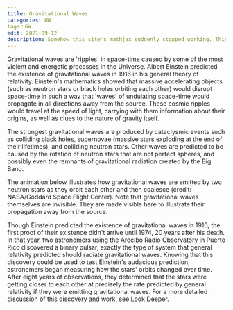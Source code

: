 ```yaml
---
title: Gravitational Waves
categories: GW
tags：GW
edit: 2021-09-12
description: Somehow this site's mathjax suddenly stopped working. This post is to test that. 
---
```

Gravitational waves are 'ripples' in space-time caused by some of the most violent and energetic processes in the Universe. Albert Einstein predicted the existence of gravitational waves in 1916 in his general theory of relativity. Einstein's mathematics showed that massive accelerating objects (such as neutron stars or black holes orbiting each other) would disrupt space-time in such a way that 'waves' of undulating space-time would propagate in all directions away from the source. These cosmic ripples would travel at the speed of light, carrying with them information about their origins, as well as clues to the nature of gravity itself.

The strongest gravitational waves are produced by cataclysmic events such as colliding black holes, supernovae (massive stars exploding at the end of their lifetimes), and colliding neutron stars. Other waves are predicted to be caused by the rotation of neutron stars that are not perfect spheres, and possibly even the remnants of gravitational radiation created by the Big Bang.

The animation below illustrates how gravitational waves are emitted by two neutron stars as they orbit each other and then coalesce (credit: NASA/Goddard Space Flight Center). Note that gravitational waves themselves are invisible. They are made visible here to illustrate their propagation away from the source.

Though Einstein predicted the existence of gravitational waves in 1916, the first proof of their existence didn't arrive until 1974, 20 years after his death. In that year, two astronomers using the Arecibo Radio Observatory in Puerto Rico discovered a binary pulsar, exactly the type of system that general relativity predicted should radiate gravitational waves. Knowing that this discovery could be used to test Einstein's audacious prediction, astronomers began measuring how the stars' orbits changed over time. After eight years of observations, they determined that the stars were getting closer to each other at precisely the rate predicted by general relativity if they were emitting gravitational waves. For a more detailed discussion of this discovery and work, see Look Deeper.
